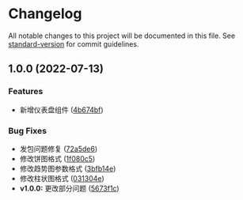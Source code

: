 # Changelog

All notable changes to this project will be documented in this file. See [standard-version](https://github.com/conventional-changelog/standard-version) for commit guidelines.

## 1.0.0 (2022-07-13)


### Features

* 新增仪表盘组件 ([4b674bf](https://github.com/FuloliyaLansfroya/v3-echart5/commit/4b674bfdc6d9ee3cd03310fb63001e5262867fb8))


### Bug Fixes

* 发包问题修复 ([72a5de6](https://github.com/FuloliyaLansfroya/v3-echart5/commit/72a5de644e56ef39de5ad9c5bf5d4d21964f000e))
* 修改饼图格式 ([1f080c5](https://github.com/FuloliyaLansfroya/v3-echart5/commit/1f080c5ecc47572f38180be417f8097d392be9e0))
* 修改趋势图参数格式 ([3bfb14e](https://github.com/FuloliyaLansfroya/v3-echart5/commit/3bfb14e80631d63cf29367e3c63636d5a7a7254f))
* 修改柱状图格式 ([031304e](https://github.com/FuloliyaLansfroya/v3-echart5/commit/031304ebd396d668b4b009452605203a67cf883e))
* **v1.0.0:** 更改部分问题 ([5673f1c](https://github.com/FuloliyaLansfroya/v3-echart5/commit/5673f1c819d6f77ed972289534f552e7a56cb4c9))
